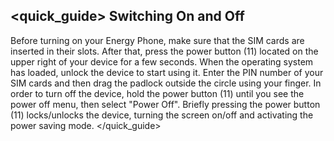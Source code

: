 ## <quick_guide> Switching On and Off
Before turning on your Energy Phone, make sure that the SIM cards are inserted in their slots. After that, press the power button (11) located on the upper right of your device for a few seconds. When the operating system has loaded, unlock the device to start using it. Enter the PIN number of your SIM cards and then drag the padlock outside the circle using your finger.
In order to turn off the device, hold the power button (11) until you see the power off menu, then select "Power Off".
Briefly pressing the power button (11) locks/unlocks the device, turning the screen on/off and activating the power saving mode.
</quick_guide>
